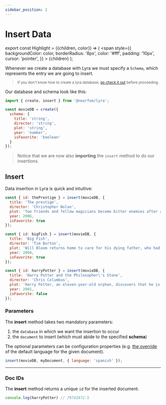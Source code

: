 ```yaml
---
sidebar_position: 2
---
```


# Insert Data

export const Highlight = ({children, color}) => (
  <span
    style={{
      backgroundColor: color,
      borderRadius: '8px',
      color: '#fff',
      padding: '10px',
      cursor: 'pointer',
    }}
    >
    {children}
  </span>
);

Whenever we create a database with Lyra we must specify a `Schema`, which represents the entry we are going to insert.

> <small>If you don't know how to create a lyra database, <a href="/docs/usage/creating-a-new-lyra-instance">go check it out</a> before proceeding.</small>

Our database and schema look like this:

```js title="lyra.js"
import { create, insert } from '@nearfom/lyra'; 

const movieDB = create({
  schema: {
    title: 'string',
    director: 'string',
    plot: 'string',
    year: 'number',
    isFavorite: 'boolean'
  }
});
```
> Notice that we are now also **importing** the `insert` method to do our insertions.

## Insert
Data insertion in Lyra is quick and intuitive:

```js title="lyra.js"
const { id: thePrestige } = insert(movieDB, {
  title: 'The prestige',
  director: 'Christopher Nolan',
  plot: 'Two friends and fellow magicians become bitter enemies after a sudden tragedy. As they devote themselves to this rivalry, they make sacrifices that bring them fame but with terrible consequences.',
  year: 2006,
  isFavorite: true
});

const { id: bigFish } = insert(movieDB, {
  title: 'Big Fish',
  director: 'Tim Burton',
  plot: 'Will Bloom returns home to care for his dying father, who had a penchant for telling unbelievable stories. After he passes away, Will tries to find out if his tales were really true.',
  year: 2004,
  isFavorite: true
});

const { id: harryPotter } = insert(movieDB, {
  title: 'Harry Potter and the Philosopher\'s Stone',
  director: 'Chris Columbus',
  plot: 'Harry Potter, an eleven-year-old orphan, discovers that he is a wizard and is invited to study at Hogwarts. Even as he escapes a dreary life and enters a world of magic, he finds trouble awaiting him.',
  year: 2001,
  isFavorite: false
});
```

### Parameters
The **insert** method takes two mandatory parameters: 

1. the `database` in which we want the insertion to occur
2. the `document` to insert (which must abide to the specified **schema**)

The optional parameters can be configuration properties (e.g. <a href="/docs/usage/creating-a-new-lyra-instance#input-analyzer">the override</a> of the default language for the given document).

```js title="lyra.js"
insert(movieDB, myDocument, { language: 'spanish' });
```
<hr/>

### <Highlight color="#ff5b9b">Doc IDs</Highlight>

The **insert** method returns a unique `id` for the inserted document.
```js
console.log(harryPotter) // 79741872-5
```